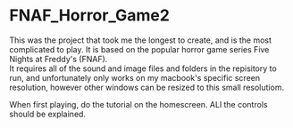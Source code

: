 # FNAF_Horror_Game2
 
 This was the project that took me the longest to create, and is the most complicated to play. It is based on the popular horror game series Five Nights at Freddy's (FNAF).<br/>It requires all of the sound and image files and folders in the repisitory to run, and unfortunately only works on my macbook's specific screen resolution, however other windows can be resized to this small resolutiom.

When first playing, do the tutorial on the homescreen. ALl the controls should be explained.
